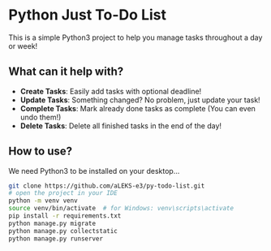 # Python Just To-Do List

This is a simple Python3 project to help you manage tasks throughout a day or week!

## What can it help with?

- **Create Tasks**: Easily add tasks with optional deadline!
- **Update Tasks**: Something changed? No problem, just update your task!
- **Complete Tasks**: Mark already done tasks as complete (You can even undo them!)
- **Delete Tasks**: Delete all finished tasks in the end of the day!

## How to use?

We need Python3 to be installed on your desktop...

```bash
git clone https://github.com/aLEKS-e3/py-todo-list.git
# open the project in your IDE
python -m venv venv
source venv/bin/activate  # for Windows: venv\scripts\activate
pip install -r requirements.txt
python manage.py migrate
python manage.py collectstatic
python manage.py runserver
```
